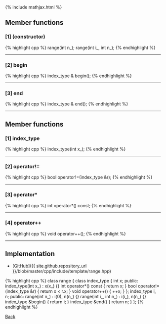 {% include mathjax.html %}

## Member functions

### [1] (constructor)
{% highlight cpp %}
range(int n_);
range(int i_, int n_);
{% endhighlight %}


---------------------------------------

### [2] begin
{% highlight cpp %}
index_type & begin();
{% endhighlight %}


---------------------------------------

### [3] end
{% highlight cpp %}
index_type & end();
{% endhighlight %}


---------------------------------------

## Member functions

### [1] index_type
{% highlight cpp %}
index_type(int x_);
{% endhighlight %}


---------------------------------------

### [2] operator!=
{% highlight cpp %}
bool operator!=(index_type &r);
{% endhighlight %}


---------------------------------------

### [3] operator*
{% highlight cpp %}
int operator*() const;
{% endhighlight %}


---------------------------------------

### [4] operator++
{% highlight cpp %}
void operator++();
{% endhighlight %}


---------------------------------------

## Implementation

- [GitHub]({{ site.github.repository_url }}/blob/master/cpp/include/template/range.hpp)

{% highlight cpp %}
class range {
  class index_type {
    int x;
  public:
    index_type(int x_) : x(x_) {}
    int operator*() const { return x; }
    bool operator!=(index_type &r) { return x < r.x; }
    void operator++() { ++x; }
  };
  index_type i, n;
public:
  range(int n_) : i(0), n(n_) {}
  range(int i_, int n_) : i(i_), n(n_) {}
  index_type &begin() { return i; }
  index_type &end() { return n; }
};
{% endhighlight %}

[Back](../..)
